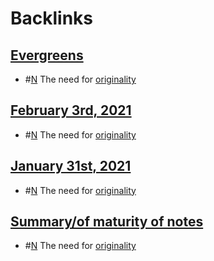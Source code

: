 
# Backlinks
## [Evergreens](<Evergreens.md>)
- #[N](<N.md>) The need for [originality](<originality.md>)

## [February 3rd, 2021](<February 3rd, 2021.md>)
- #[N](<N.md>) The need for [originality](<originality.md>)

## [January 31st, 2021](<January 31st, 2021.md>)
- #[N](<N.md>) The need for [originality](<originality.md>)

## [Summary/of maturity of notes](<Summary/of maturity of notes.md>)
- #[N](<N.md>) The need for [originality](<originality.md>)

